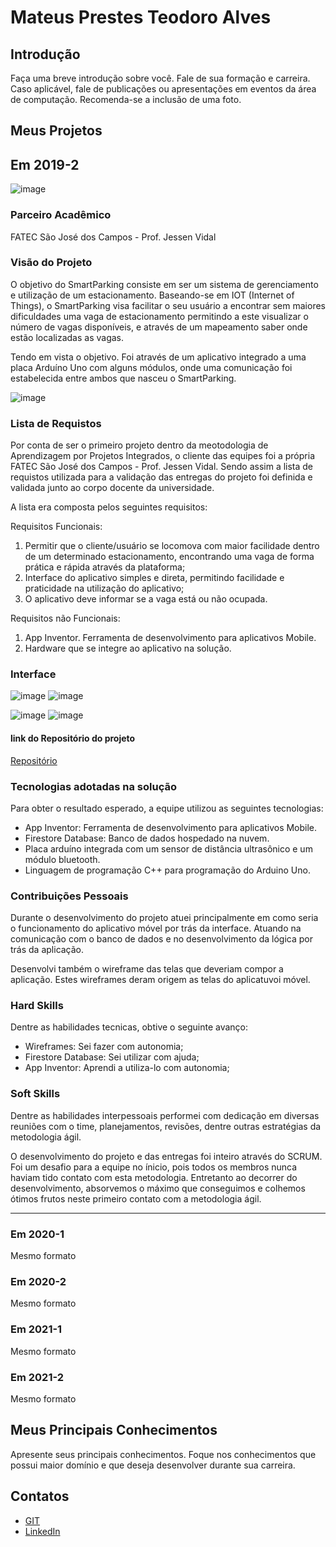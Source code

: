 # Mateus Prestes Teodoro Alves

## Introdução

Faça uma breve introdução sobre você. Fale de sua formação e carreira. Caso aplicável, fale de publicações ou apresentações em eventos da área de computação. Recomenda-se a inclusão de uma foto.

## Meus Projetos

## Em 2019-2

![image](https://user-images.githubusercontent.com/56441534/133120210-1783a904-faae-450b-ab2f-208d5c2495b0.png)

### Parceiro Acadêmico
FATEC São José dos Campos - Prof. Jessen Vidal

### Visão do Projeto

O objetivo do SmartParking consiste em ser um sistema de gerenciamento e utilização de um estacionamento. Baseando-se em IOT (Internet of Things), o SmartParking visa facilitar o seu usuário a encontrar sem maiores dificuldades uma vaga de estacionamento permitindo a este visualizar o número de vagas disponíveis, e através de um mapeamento saber onde estão localizadas as vagas. 

Tendo em vista o objetivo. Foi através de um aplicativo integrado a uma placa Arduíno Uno com alguns módulos, onde uma comunicação foi estabelecida entre ambos que nasceu o SmartParking.

![image](https://user-images.githubusercontent.com/56441534/137733966-4e08c958-08c3-49b2-b0b7-8b9db1e53598.png)

### Lista de Requistos 
Por conta de ser o primeiro projeto dentro da meotodologia de Aprendizagem por Projetos Integrados, o cliente das equipes foi a própria FATEC São José dos Campos - Prof. Jessen Vidal. Sendo assim a lista de requistos utilizada para a validação das entregas do projeto foi definida e validada junto ao corpo docente da universidade. 

A lista era composta pelos seguintes requisitos:

Requisitos Funcionais:
1. Permitir que o cliente/usuário se locomova com maior facilidade dentro de um determinado estacionamento, encontrando uma vaga de forma prática e rápida através da plataforma;
2. Interface do aplicativo simples e direta, permitindo facilidade e praticidade na utilização do aplicativo;
3. O aplicativo deve informar se a vaga está ou não ocupada.

Requisitos não Funcionais:
1. App Inventor. Ferramenta de desenvolvimento para aplicativos Mobile.
2. Hardware que se integre ao aplicativo na solução.

### Interface
![image](https://user-images.githubusercontent.com/56441534/133121642-ee3aefe7-40a0-412e-b86f-69d03763a563.png) 
![image](https://user-images.githubusercontent.com/56441534/133121839-01c3caed-2f77-4444-849e-29a3fa271e88.png)

![image](https://user-images.githubusercontent.com/56441534/133121925-5e263e13-60ce-4941-a108-5c2f19843d4a.png)
![image](https://user-images.githubusercontent.com/56441534/133122169-ea65fa78-9cea-472b-bce1-6a3fd960199f.png)

#### link do Repositório do projeto
[Repositório](https://github.com/LeonardoMessias98/Smartparking)


### Tecnologias adotadas na solução
Para obter o resultado esperado, a equipe utilizou as seguintes tecnologias:

- App Inventor: Ferramenta de desenvolvimento para aplicativos Mobile.
- Firestore Database: Banco de dados hospedado na nuvem.
- Placa arduíno integrada com um sensor de distância ultrasônico e um módulo bluetooth.
- Linguagem de programação C++ para programação do Arduino Uno.

### Contribuições Pessoais
Durante o desenvolvimento do projeto atuei principalmente em como seria o funcionamento do aplicativo móvel por trás da interface. Atuando na comunicação com o banco de dados e no desenvolvimento da lógica por trás da aplicação.

Desenvolvi também o wireframe das telas que deveriam compor a aplicação. Estes wireframes deram origem as telas do aplicatuvoi móvel.

### Hard Skills
Dentre as habilidades tecnicas, obtive o seguinte avanço:
- Wireframes: Sei fazer com autonomia;
- Firestore Database: Sei utilizar com ajuda;
- App Inventor: Aprendi a utiliza-lo com autonomia;

### Soft Skills
Dentre as habilidades interpessoais performei com dedicação em diversas reuniões com o time, planejamentos, revisões, dentre outras estratégias da metodologia ágil.

O desenvolvimento do projeto e das entregas foi inteiro através do SCRUM. Foi um desafio para a equipe no ínicio, pois todos os membros nunca haviam tido contato com esta metodologia. Entretanto ao decorrer do desenvolvimento, absorvemos o máximo que conseguimos e colhemos ótimos frutos neste primeiro contato com a metodologia ágil. 

***
### Em 2020-1
Mesmo formato

### Em 2020-2
Mesmo formato

### Em 2021-1
Mesmo formato

### Em 2021-2
Mesmo formato

## Meus Principais Conhecimentos
Apresente seus principais conhecimentos. Foque nos conhecimentos que possui maior domínio e que deseja desenvolver durante sua carreira.

## Contatos
* [GIT](https://www.git.com)
* [LinkedIn](https://www.linkedin.com)